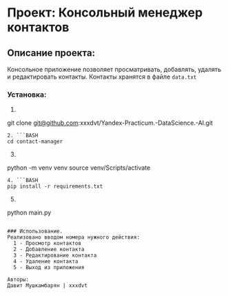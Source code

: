 # Проект: Консольный менеджер контактов
## Описание проекта:
Консольное приложение позволяет просматривать, добавлять, удалять и редактировать контакты. Контакты хранятся в файле `data.txt`

### Установка:
1. ```BASH
git clone git@github.com:xxxdvt/Yandex-Practicum.-DataScience.-AI.git
```
2. ```BASH
cd contact-manager
```
3. ```BASH 
python -m venv venv
source venv/Scripts/activate
```
4. ```BASH
pip install -r requirements.txt
```
5. ```BASH
python main.py
```

### Использование.
Реализовано вводом номера нужного действия:
  1 - Просмотр контактов
  2 - Добавление контакта
  3 - Редактирование контакта
  4 - Удаление контакта
  5 - Выход из приложения

Авторы:
Давит Мушкамбарян | xxxdvt
